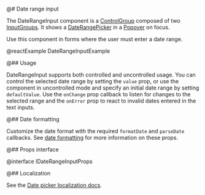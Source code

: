 @# Date range input

The DateRangeInput component is a [ControlGroup](#core/components/control-group) composed
of two [InputGroups](#core/components/text-inputs.input-group). It shows a
[DateRangePicker](#datetime/daterangepicker) in a [Popover](#core/components/popover) on focus.

Use this component in forms where the user must enter a date range.

@reactExample DateRangeInputExample

@## Usage

DateRangeInput supports both controlled and uncontrolled usage. You can control
the selected date range by setting the `value` prop, or use the component in
uncontrolled mode and specify an initial date range by setting `defaultValue`.
Use the `onChange` prop callback to listen for changes to the selected range and
the `onError` prop to react to invalid dates entered in the text inputs.

@## Date formatting

Customize the date format with the required `formatDate` and `parseDate`
callbacks. See [date formatting](#datetime/dateinput.date-formatting) for more
information on these props.

@## Props interface

@interface IDateRangeInputProps

@## Localization

See the [Date picker localization docs](#datetime/datepicker.localization).

